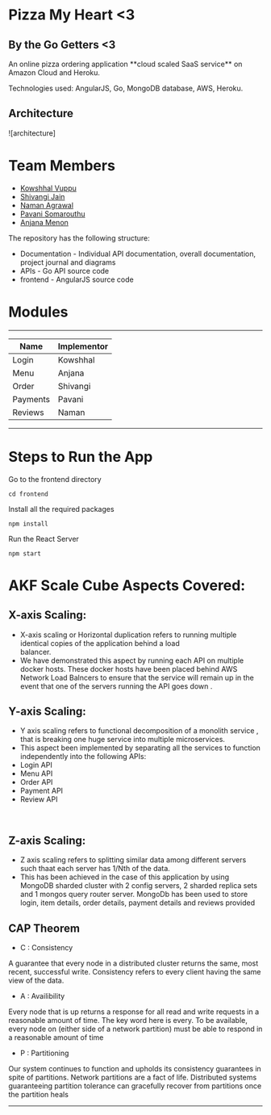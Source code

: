 # Pizza My Heart <3

<h2>By the Go Getters <3</h2>
An online pizza ordering application **cloud scaled SaaS service** on Amazon Cloud and Heroku.

Technologies used: AngularJS, Go, MongoDB database, AWS, Heroku.

## Architecture

![architecture]

# Team Members

- [Kowshhal Vuppu ](https://github.com/kowshhal97)
- [Shivangi Jain](https://github.com/shivangi-jain)
- [Naman Agrawal](https://github.com/agrawalnaman)
- [Pavani Somarouthu](https://github.com/pavanisoma)
- [Anjana Menon](https://github.com/AnjanaMenonCherubala)

The repository has the following structure:

- Documentation - Individual API documentation, overall documentation, project journal and diagrams
- APIs - Go API source code
- frontend - AngularJS source code

# Modules

 _______________________
| Name     | Implementor|
|----------|------------|
| Login    | Kowshhal   |
| Menu     | Anjana     |
| Order    | Shivangi   |
| Payments | Pavani     |
| Reviews  | Naman      |
-------------------------

# Steps to Run the App

Go to the frontend directory

    cd frontend

Install all the required packages

    npm install

Run the React Server

    npm start

# AKF Scale Cube Aspects Covered:

## X-axis Scaling: 

 - X-axis scaling or Horizontal duplication refers to running multiple identical copies of the application behind a load  
 balancer. 
 -  We have demonstrated this aspect by running each API on multiple docker hosts. These docker hosts have been placed behind AWS Network Load Balncers to ensure that the service will remain up in the event that one of the servers running the API goes down .<br/>
     

## Y-axis Scaling:

 - Y axis scaling refers to functional decomposition of a monolith service , that is breaking one huge service into multiple microservices. <br/>
 - This aspect been implemented by separating all the services to function independently into the following APIs:
  - Login API
  - Menu API
  - Order API
  - Payment API
  - Review API
<br/>

## Z-axis Scaling:

 - Z axis scaling refers to splitting similar data among different servers such thaat each server has 1/Nth of the data.<br/>
 - This has been achieved in the case of this application by using MongoDB sharded cluster with 2 config servers, 2 sharded replica sets and 1 mongos query router server. MongoDb has been used to store login, item details, order details, payment details and reviews provided <br/>

## CAP Theorem

- C : Consistency

A guarantee that every node in a distributed cluster returns the same, most recent, successful write. Consistency refers to every client having the same view of the data. 

- A : Availibility

Every node that is up returns a response for all read and write requests in a reasonable amount of time. The key word here is every. To be available, every node on (either side of a network partition) must be able to respond in a reasonable amount of time

- P : Partitioning

Our system continues to function and upholds its consistency guarantees in spite of partitions. Network partitions are a fact of life. Distributed systems guaranteeing partition tolerance can gracefully recover from partitions once the partition heals



---



